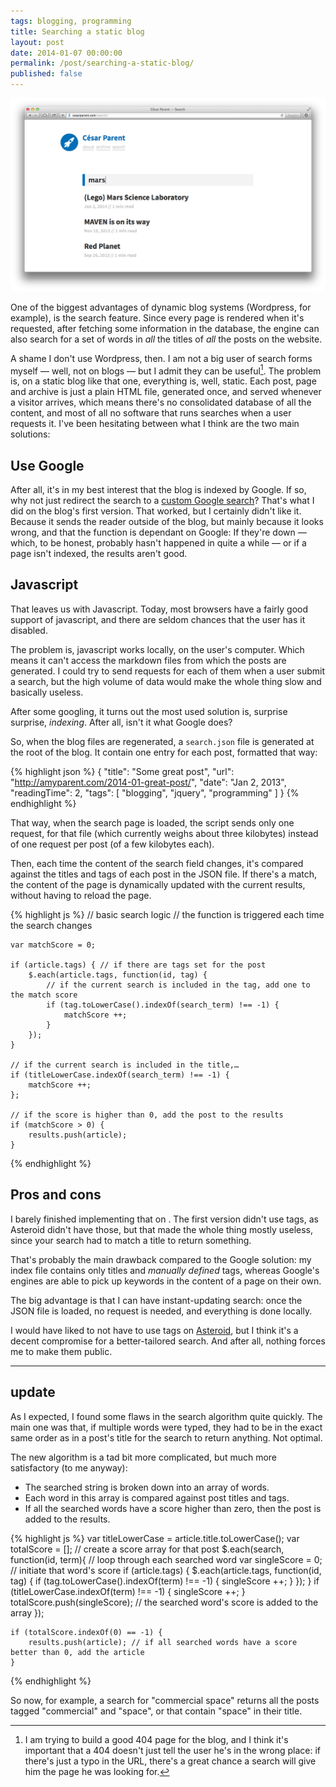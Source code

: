 ```yaml
---
tags: blogging, programming
title: Searching a static blog
layout: post
date: 2014-01-07 00:00:00
permalink: /post/searching-a-static-blog/
published: false
---
```


![Search Form on the blog](/static/media/2014/01/search.png)

One of the biggest advantages of dynamic blog systems (Wordpress, for example), is the search feature. Since every page is rendered when it's requested, after fetching some information in the database, the engine can also search for a set of words in _all_ the titles of _all_ the posts on the website.

<!--more-->

A shame I don't use Wordpress, then. I am not a big user of search forms myself — well, not on blogs — but I admit they can be useful[^1]. The problem is, on a static blog like that one, everything is, well, static. Each post, page and archive is just a plain HTML file, generated once, and served whenever a visitor arrives, which means there's no consolidated database of all the content, and most of all no software that runs searches when a user requests it. I've been hesitating between what I think are the two main solutions:

## Use Google

After all, it's in my best interest that the blog is indexed by Google. If so, why not just redirect the search to a [custom Google search][1]? That's what I did on the blog's first version. That worked, but I certainly didn't like it. Because it sends the reader outside of the blog, but mainly because it looks wrong, and that the function is dependant on Google: If they're down — which, to be honest, probably hasn't happened in quite a while — or if a page isn't indexed, the results aren't good.

## Javascript

That leaves us with Javascript. Today, most browsers have a fairly good support of javascript, and there are seldom chances that the user has it disabled.

The problem is, javascript works locally, on the user's computer. Which means it can't access the markdown files from which the posts are generated. I could try to send requests for each of them when a user submit a search, but the high volume of data would make the whole thing slow and basically useless.

After some googling, it turns out the most used solution is, surprise surprise, _indexing_. After all, isn't it what Google does?

So, when the blog files are regenerated, a `search.json` file is generated at the root of the blog. It contain one entry for each post, formatted that way:

{% highlight json %}
    {
    	"title": "Some great post",
    	"url": "http://amyparent.com/2014-01-great-post/",
    	"date": "Jan 2, 2013",
    	"readingTime": 2,
    	"tags": [
    		"blogging",
    		"jquery",
    		"programming"
    	]
    }
{% endhighlight %}

That way, when the search page is loaded, the script sends only one request, for that file (which currently weighs about three kilobytes) instead of one request per post (of a few kilobytes each).

Then, each time the content of the search field changes, it's compared against the titles and tags of each post in the JSON file. If there's a match, the content of the page is dynamically updated with the current results, without having to reload the page.

{% highlight js %}
    // basic search logic
    // the function is triggered each time the search changes

    var matchScore = 0;

    if (article.tags) { // if there are tags set for the post
    	$.each(article.tags, function(id, tag) {
    		// if the current search is included in the tag, add one to the match score
    		if (tag.toLowerCase().indexOf(search_term) !== -1) {
    			matchScore ++;
    		}
    	});
    }

    // if the current search is included in the title,…
    if (titleLowerCase.indexOf(search_term) !== -1) {
    	matchScore ++;
    };

    // if the score is higher than 0, add the post to the results
    if (matchScore > 0) {
    	results.push(article);
    }
{% endhighlight %}
    

## Pros and cons

I barely finished implementing that on . The first version didn't use tags, as Asteroid didn't have those, but that made the whole thing mostly useless, since your search had to match a title to return something.

That's probably the main drawback compared to the Google solution: my index file contains only titles and _manually defined_ tags, whereas Google's engines are able to pick up keywords in the content of a page on their own.

The big advantage is that I can have instant-updating search: once the JSON file is loaded, no request is needed, and everything is done locally.

I would have liked to not have to use tags on [Asteroid][2], but I think it's a decent compromise for a better-tailored search. And after all, nothing forces me to make them public.

***

## update

As I expected, I found some flaws in the search algorithm quite quickly. The main one was that, if multiple words were typed, they had to be in the exact same order as in a post's title for the search to return anything. Not optimal.

The new algorithm is a tad bit more complicated, but much more satisfactory (to me anyway):

* The searched string is broken down into an array of words.
* Each word in this array is compared against post titles and tags.
* If all the searched words have a score higher than zero, then the post is added to the results.

{% highlight js %}
    var titleLowerCase = article.title.toLowerCase();
    var totalScore = []; // create a score array for that post
    $.each(search, function(id, term){ // loop through each searched word
    	var singleScore = 0; // initiate that word's score
    	if (article.tags) {
    		$.each(article.tags, function(id, tag) {
    			if (tag.toLowerCase().indexOf(term) !== -1) {
    				singleScore ++;
    			}
    		});
    	}
    	if (titleLowerCase.indexOf(term) !== -1) {
    		singleScore ++;
    	}
    	totalScore.push(singleScore); // the searched word's score is added to the array
    });

    if (totalScore.indexOf(0) == -1) {
    	results.push(article); // if all searched words have a score better than 0, add the article
    }
{% endhighlight %}

So now, for example, a search for "commercial space" returns all the posts tagged "commercial" and "space", or that contain "space" in their title.


[^1]: I am trying to build a good 404 page for the blog, and I think it's important that a 404 doesn't just tell the user he's in the wrong place: if there's just a typo in the URL, there's a great chance a search will give him the page he was looking for.

[1]: https://www.google.fr/search?client=safari&rls=en&q=site:amyparent.com&20mars
[2]: http://github.com/amyinorbit/Asteroid